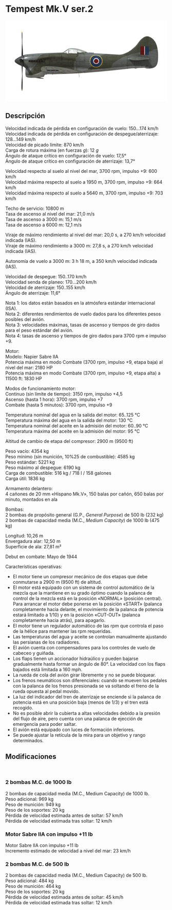 # Tempest Mk.V ser.2  
  
![tempestmkvs2](../images/tempestmkvs2.png)  
  
## Descripción  
  
Velocidad indicada de pérdida en configuración de vuelo: 150...174 km/h  
Velocidad indicada de pérdida en configuración de despegue/aterrizaje: 128...149 km/h  
Velocidad de picado límite: 870 km/h  
Carga de rotura máxima (en fuerzas <i>g</i>): 12 <i>g</i>  
Ángulo de ataque crítico en configuración de vuelo: 17,5°  
Ángulo de ataque crítico en configuración de aterrizaje: 13,7°  
  
Velocidad respecto al suelo al nivel del mar, 3700 rpm, impulso +9: 600 km/h  
Velocidad máxima respecto al suelo a 1950 m, 3700 rpm, impulso +9: 664 km/h  
Velocidad máxima respecto al suelo a 5640 m, 3700 rpm, impulso +9: 703 km/h  
  
Techo de servicio: 10800 m  
Tasa de ascenso al nivel del mar: 21,0 m/s  
Tasa de ascenso a 3000 m: 15,1 m/s  
Tasa de ascenso a 6000 m: 12,1 m/s  
  
Viraje de máximo rendimiento al nivel del mar: 20,0 s, a 270 km/h velocidad indicada (IAS).  
Viraje de máximo rendimiento a 3000 m: 27,8 s, a 270 km/h velocidad indicada (IAS).  
  
Autonomía de vuelo a 3000 m: 3 h 18 m, a 350 km/h velocidad indicada (IAS).  
  
Velocidad de despegue: 150..170 km/h  
Velocidad senda de planeo: 170...200 km/h  
Velocidad de aterrizaje: 150..155 km/h  
Ángulo de aterrizaje: 11,6°  
  
Nota 1: los datos están basados en la atmósfera estándar internacional (ISA).  
Nota 2: diferentes rendimientos de vuelo dados para los diferentes pesos posibles del avión.  
Nota 3: velocidades máximas, tasas de ascenso y tiempos de giro dados para el peso estándar del avión.  
Nota 4: tasas de ascenso y tiempos de giro dados para 3700 rpm e impulso +9.  
  
Motor:  
Modelo: Napier Sabre IIA  
Potencia máxima en modo Combate (3700 rpm, impulso +9, etapa baja) al nivel del mar: 2180 HP  
Potencia máxima en modo Combate (3700 rpm, impulso +9, etapa alta) a 11500 ft: 1830 HP  
  
Modos de funcionamiento motor:  
Continuo (sin límite de tiempo): 3150 rpm, impulso +4,5  
Ascenso (hasta 1 hora): 3700 rpm, impulso +7  
Combate (hasta 5 minutos): 3700 rpm, impulso +9  
  
Temperatura nominal del agua en la salida del motor: 65..125 °C  
Temperatura máxima del agua en la salida del motor: 130 °C  
Temperatura nominal del aceite en la admisión del motor: 60..90 °C  
Temperatura máxima del aceite en la admisión del motor: 95 °C  
  
Altitud de cambio de etapa del compresor: 2900 m (9500 ft)  
  
Peso vacío: 4354 kg  
Peso mínimo (sin munición, 10%25 de combustible): 4585 kg  
Peso estándar: 5221 kg  
Peso máximo al despegue: 6190 kg  
Carga de combustible: 516 kg / 718 l / 158 galones  
Carga útil: 1836 kg  
  
Armamento delantero:  
4 cañones de 20 mm «Hispano Mk.V», 150 balas por cañón, 650 balas por minuto, montados en ala  
  
Bombas:  
2 bombas de propósito general (G.P., <i>General Purpose</i>) de 500 lb (232 kg)  
2 bombas de capacidad media (M.C., <i>Medium Capacity</i>) de 1000 lb (475 kg)  
  
Longitud: 10,26 m  
Envergadura alar: 12,50 m  
Superficie de ala: 27,81 m²  
  
Debut en combate: Mayo de 1944  
  
Características operativas:  
- El motor tiene un compresor mecánico de dos etapas que debe conmutarse a 2900 m (9500 ft) de altitud.  
- El motor está equipado con un sistema de control automático de la mezcla que la mantiene en su grado óptimo cuando la palanca de control de la mezcla está en la posición «NORMAL» (posición central). Para arrancar el motor debe ponerse en la posición «START» (palanca completamente hacia delante, el movimiento de la palanca de potencia estará limitado a 1/10) y en la posición «CUT-OUT» (palanca completamente hacia atrás), para apagarlo.  
- El motor tiene un regulador automático de las rpm que controla el paso de la hélice para mantener las rpm requeridas.  
- Las temperaturas del agua y aceite se controlan manualmente ajustando las persianas de los radiadores.  
- El avión cuenta con compensadores para los controles de vuelo de cabeceo y guiñada.  
- Los flaps tienen un accionador hidraúlico y pueden bajarse gradualmente hasta formar un ángulo de 80°. La velocidad con los flaps bajados está limitada a 160 mph.  
- La rueda de cola del avión girar libremente y no se puede bloquear.  
- Los frenos neumáticos son diferenciales: cuando se mueven los pedales con la palanca de los frenos presionada se va soltando el freno de la rueda opuesta al pedal movido.  
- La luz del indicador del tren de aterrizaje se enciende si la palanca de potencia está en una posición baja (menos de 1/3) y el tren está recogido.  
- No es posible abrir la cubierta a altas velocidades debido a la presión del flujo de aire, pero cuenta con una palanca de ejección de emergencia para poder saltar.  
- El avión está equipado con luces de formación inferiores.  
- Se puede ajustar la retícula de la mira para un objetivo y rango determinados.  
  
## Modificaciones  
  ﻿
  
### 2 bombas M.C. de 1000 lb  
  
2 bombas de capacidad media (M.C., Medium Capacity) de 1000 lb.  
Peso adicional: 969 kg  
Peso de munición: 949 kg  
Peso de los soportes: 20 kg  
Pérdida de velocidad estimada antes de soltar: 57 km/h  
Pérdida de velocidad estimada tras soltar: 12 km/h  ﻿
  
### Motor Sabre IIA con impulso +11 lb  
  
Motor Sabre IIA con impulso +11 lb  
Incremento estimado de velocidad a nivel del mar: 23 km/h  ﻿
  
### 2 bombas M.C. de 500 lb  
  
2 bombas de capacidad media (M.C., Medium Capacity) de 500 lb.  
Peso adicional: 484 kg  
Peso de munición: 464 kg  
Peso de los soportes: 20 kg  
Pérdida de velocidad estimada antes de soltar: 45 km/h  
Pérdida de velocidad estimada tras soltar: 12 km/h  